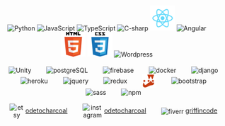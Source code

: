 <div align='center'>

<!-- [<img alt="svgImg" width="56px" src="https://img.icons8.com/color/96/000000/python.png"/>][Python Projects] -->

<!-- 
[<img alt="JavaScript" width="56px" src="https://img.icons8.com/color/96/000000/javascript.png"/>][JavaScript Projects] -->

<img alt="Python" width="56px" src="https://img.icons8.com/color/96/000000/python.png"/>

<img alt="JavaScript" width="56px" src="https://img.icons8.com/color/96/000000/javascript.png"/>
<img alt="TypeScript" width="56px" src="https://img.icons8.com/color/96/000000/typescript.png"/>

<img alt="C-sharp" width="56px" src="https://img.icons8.com/color/48/000000/c-sharp-logo-2.png"/>
  
<img alt="React" width="56px" src="https://raw.githubusercontent.com/github/explore/80688e429a7d4ef2fca1e82350fe8e3517d3494d/topics/react/react.png" />

<img alt="Angular" width="56px" src="https://img.icons8.com/color/50/000000/angularjs.png"/>
  
<!-- <img alt="Unity" width="56px" src="https://img.icons8.com/ios-filled/50/000000/unity.png"/> -->

<img alt="HTML5" width="56px" src="https://raw.githubusercontent.com/github/explore/80688e429a7d4ef2fca1e82350fe8e3517d3494d/topics/html/html.png" />

<img alt="CSS3" width="56px" src="https://raw.githubusercontent.com/github/explore/80688e429a7d4ef2fca1e82350fe8e3517d3494d/topics/css/css.png" />
  
<img alt="Wordpress" width="56px" src="https://img.icons8.com/color/48/000000/wordpress.png"/>  
  
<!-- <img alt="Bootstrap" width="56px" src="https://img.icons8.com/color/96/000000/bootstrap.png"/>-->

</div>

<br>


<div align='center'>

<img align='center' alt="Unity" width="32px" style=" padding-left: 30px;" src="https://img.icons8.com/ios-filled/50/000000/unity.png" />

<img align='center' alt="postgreSQL" width="32px" style=" padding-left: 30px;" src="https://icongr.am/devicon/postgresql-original-wordmark.svg?size=32&color=currentColor" />
<!-- <img alt="sqlite" width="32px" style="padding-left: 30px;" src="assets/sqlite.png" /> -->

<img align='center' alt="firebase" width="32px" style="padding-left: 30px;" src="https://img.icons8.com/color/48/000000/firebase.png" />

<img align='center' alt="docker" width="32px" style="padding-left: 30px;" src="https://icongr.am/devicon/docker-original-wordmark.svg?size=32&color=currentColor" />

<img align='center' alt="django" width="32px" style="padding-left: 30px;" src="https://icongr.am/devicon/django-original.svg?size=32&color=currentColor" />

<img align='center' alt="heroku" width="32px" style="padding-left: 30px;" src="https://icongr.am/devicon/heroku-original-wordmark.svg?size=32&color=currentColor" />

<img align='center' alt="jquery" width="32px" style="padding-left: 30px;" src="https://icongr.am/devicon/jquery-original-wordmark.svg?size=32&color=currentColor" />

<img align='center' alt="redux" width="32px" style="padding-left: 30px;" src="https://img.icons8.com/color/48/000000/redux.png" />

<img align='center' alt="jest" width="32px" style="padding-left: 30px;" src="assets/jest.png" />

<img align='center' alt="bootstrap" width="32px" style="padding-left: 30px;" src="https://img.icons8.com/color/48/000000/bootstrap.png"/>

<img align='center' alt="sass" width="32px" style="padding-left: 30px;" src="https://icongr.am/devicon/sass-original.svg?size=32&color=currentColor" />

<img align='center' alt="npm" width="32px" style="padding-left: 30px;" src="https://img.icons8.com/color/48/000000/npm.png"/>

</div>

<br>


<div align="center">
<img align='center' alt="etsy" width="32px" style="padding-left: 30px; display: inline-block;" src="https://img.icons8.com/color/48/000000/etsy.png"/> 
<a href="https://etsy.com/shop/odetocharcoal" target="_blank" rel="noopener noreferrer">odetocharcoal</a>
<img align='center' alt="instagram" width="45px" style="padding-left: 30px; display: inline-block;" src="https://img.icons8.com/color-glass/48/000000/instagram-new.png"/> 
<a href="https://instagram.com/odetocharcoal" target="_blank" rel="noopener noreferrer">odetocharcoal</a>
<img align='center' alt="fiverr" width="43px" style="padding-left: 30px;" src="https://img.icons8.com/color/50/000000/fiverr.png"/>
<a href="https://fiverr.com/griffincode" target="_blank" rel="noopener noreferrer">griffincode</a>
</div>

<div align="center">

</div>
<div>

</div>


<!-- <img align="left" alt="node js" width="32px" src="https://icongr.am/devicon/nodejs-original.svg?size=32&color=currentColor" /> -->

<!-- #### [Python Projects](https://github.com/h-griffin?tab=repositories&q=&type=&language=python)

#### [JavaScript Projects](https://github.com/h-griffin?tab=repositories&q=&type=&language=javascript) -->


[Python Projects]: https://github.com/h-griffin?tab=repositories&q=&type=&language=python
[Javascript Projects]: https://github.com/h-griffin?tab=repositories&q=&type=&language=javascript]
[linkedin]: https://www.linkedin.com/in/h-griffin/
